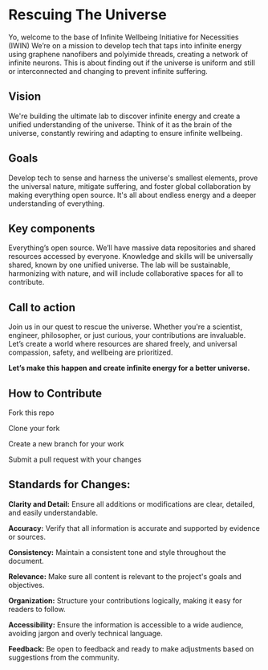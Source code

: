 # **Rescuing The Universe**

Yo, welcome to the base of Infinite Wellbeing Initiative for Necessities (IWIN) We’re on a mission to develop tech that taps into infinite energy using graphene nanofibers and polyimide threads, creating a network of infinite neurons. This is about finding out if the universe is uniform and still or interconnected and changing to prevent infinite suffering.

## **Vision**

We're building the ultimate lab to discover infinite energy and create a unified understanding of the universe. Think of it as the brain of the universe, constantly rewiring and adapting to ensure infinite wellbeing.

## **Goals**

Develop tech to sense and harness the universe's smallest elements, prove the universal nature, mitigate suffering, and foster global collaboration by making everything open source. It's all about endless energy and a deeper understanding of everything.

## **Key components**

Everything’s open source. We’ll have massive data repositories and shared resources accessed by everyone. Knowledge and skills will be universally shared, known by one unified universe. The lab will be sustainable, harmonizing with nature, and will include collaborative spaces for all to contribute.

## **Call to action**

Join us in our quest to rescue the universe. Whether you're a scientist, engineer, philosopher, or just curious, your contributions are invaluable. Let’s create a world where resources are shared freely, and universal compassion, safety, and wellbeing are prioritized.

**Let’s make this happen and create infinite energy for a better universe.**


## How to Contribute

Fork this repo

Clone your fork

Create a new branch for your work

Submit a pull request with your changes


## Standards for Changes:


**Clarity and Detail:** Ensure all additions or modifications are clear, detailed, and easily understandable.

**Accuracy:** Verify that all information is accurate and supported by evidence or sources.

**Consistency:** Maintain a consistent tone and style throughout the document.

**Relevance:** Make sure all content is relevant to the project's goals and objectives.

**Organization:** Structure your contributions logically, making it easy for readers to follow.

**Accessibility:** Ensure the information is accessible to a wide audience, avoiding jargon and overly technical language.

**Feedback:** Be open to feedback and ready to make adjustments based on suggestions from the community.
